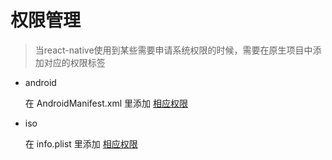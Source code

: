 # 权限管理

> 当react-native使用到某些需要申请系统权限的时候，需要在原生项目中添加对应的权限标签

* android

    在 AndroidManifest.xml 里添加 [相应权限](http://www.cnblogs.com/classic/archive/2011/06/20/2085055.html)

* iso

    在 info.plist 里添加 [相应权限](http://www.cnblogs.com/clumsy1006/p/5897807.html)
